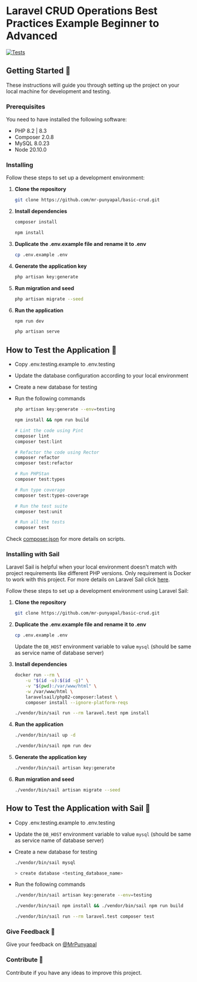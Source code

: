 # Laravel CRUD Operations Best Practices Example Beginner to Advanced

[![Tests](https://github.com/mr-punyapal/basic-crud/actions/workflows/tests.yml/badge.svg)](https://github.com/mr-punyapal/basic-crud/actions/workflows/tests.yml)

## Getting Started 🚀

These instructions will guide you through setting up the project on your local machine for development and testing.

### Prerequisites

You need to have installed the following software:

- PHP 8.2 | 8.3
- Composer 2.0.8
- MySQL 8.0.23
- Node 20.10.0

### Installing

Follow these steps to set up a development environment:

1. **Clone the repository**

    ```bash
    git clone https://github.com/mr-punyapal/basic-crud.git
    ```

2. **Install dependencies**

    ```bash
    composer install
    ```

    ```bash
    npm install
    ```

3. **Duplicate the .env.example file and rename it to .env**

    ```bash
    cp .env.example .env
    ```

4. **Generate the application key**

    ```bash
    php artisan key:generate
    ```

5. **Run migration and seed**

    ```bash
    php artisan migrate --seed
    ```

6. **Run the application**

    ```bash
    npm run dev
    ```

    ```bash
    php artisan serve
    ```

## How to Test the Application 🧪

- Copy .env.testing.example to .env.testing
- Update the database configuration according to your local environment
- Create a new database for testing
- Run the following commands

    ```bash
    php artisan key:generate --env=testing
    ```

    ```bash
    npm install && npm run build
    ```

    ```bash
    # Lint the code using Pint
    composer lint
    composer test:lint

    # Refactor the code using Rector
    composer refactor
    composer test:refactor

    # Run PHPStan
    composer test:types

    # Run type coverage
    composer test:types-coverage

    # Run the test suite
    composer test:unit

    # Run all the tests
    composer test
    ```
Check [composer.json](/composer.json#L78-L92) for more details on scripts.

### Installing with Sail

Laravel Sail is helpful when your local environment doesn't match with project requirements like different PHP versions.
Only requirement is Docker to work with this project. For more details on Laravel Sail click [here](https://laravel.com/docs/10.x/sail).

Follow these steps to set up a development environment using Laravel Sail:

1. **Clone the repository**

    ```bash
    git clone https://github.com/mr-punyapal/basic-crud.git

2. **Duplicate the .env.example file and rename it to .env**

    ```bash
    cp .env.example .env
    ```

    Update the `DB_HOST` environment variable to value `mysql` (should be same as service name of database server)

3. **Install dependencies**

    ```bash
    docker run --rm \
        -u "$(id -u):$(id -g)" \
        -v "$(pwd):/var/www/html" \
        -w /var/www/html \
        laravelsail/php82-composer:latest \
        composer install --ignore-platform-reqs
    ```

    ```bash
    ./vendor/bin/sail run --rm laravel.test npm install
    ```

4. **Run the application**

    ```bash
    ./vendor/bin/sail up -d
    ```

    ```bash
    ./vendor/bin/sail npm run dev
    ```

5. **Generate the application key**

    ```bash
    ./vendor/bin/sail artisan key:generate
    ```

6. **Run migration and seed**

    ```bash
    ./vendor/bin/sail artisan migrate --seed
    ```
## How to Test the Application with Sail 🧪

- Copy .env.testing.example to .env.testing
- Update the `DB_HOST` environment variable to value `mysql` (should be same as service name of database server)
- Create a new database for testing
    ```bash
    ./vendor/bin/sail mysql

    > create database <testing_database_name>
    ```
- Run the following commands

    ```bash
    ./vendor/bin/sail artisan key:generate --env=testing
    ```

    ```bash
    ./vendor/bin/sail npm install && ./vendor/bin/sail npm run build
    ```

    ```bash
    ./vendor/bin/sail run --rm laravel.test composer test
    ```
### Give Feedback 💬

Give your feedback on [@MrPunyapal](https://x.com/MrPunyapal)

### Contribute 🤝

Contribute if you have any ideas to improve this project.
